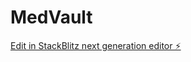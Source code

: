 # MedVault

[Edit in StackBlitz next generation editor ⚡️](https://stackblitz.com/~/github.com/Kartik-com/MedVault)